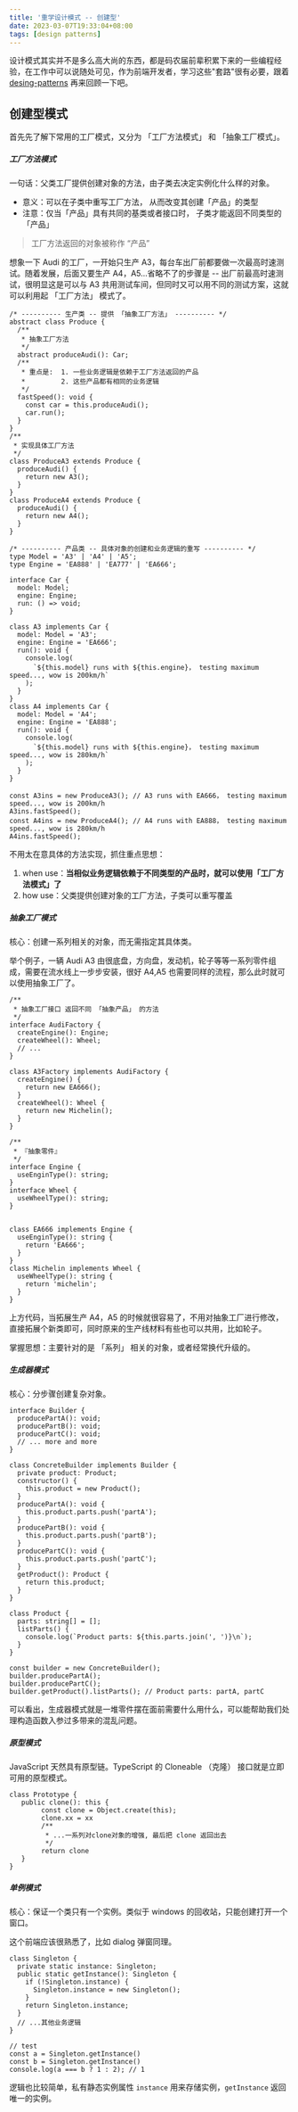 ```yaml
---
title: '重学设计模式 -- 创建型'
date: 2023-03-07T19:33:04+08:00
tags: [design patterns]
---
```


设计模式其实并不是多么高大尚的东西，都是码农届前辈积累下来的一些编程经验，在工作中可以说随处可见，作为前端开发者，学习这些"套路"很有必要，跟着 [desing-patterns](https://refactoringguru.cn/design-patterns) 再来回顾一下吧。

## 创建型模式

首先先了解下常用的工厂模式，又分为 「工厂方法模式」 和 「抽象工厂模式」。

##### 工厂方法模式

一句话：父类工厂提供创建对象的方法，由子类去决定实例化什么样的对象。

- 意义：可以在子类中重写工厂方法， 从而改变其创建「产品」的类型
- 注意：仅当「产品」具有共同的基类或者接口时， 子类才能返回不同类型的「产品」

> 工厂方法返回的对象被称作 “产品”

想象一下 Audi 的工厂，一开始只生产 A3，每台车出厂前都要做一次最高时速测试。随着发展，后面又要生产 A4，A5...省略不了的步骤是 -- 出厂前最高时速测试，很明显这是可以与 A3 共用测试车间，但同时又可以用不同的测试方案，这就可以利用起 「工厂方法」 模式了。

```TS
/* ---------- 生产类 -- 提供 「抽象工厂方法」 ---------- */
abstract class Produce {
  /**
   * 抽象工厂方法
   */
  abstract produceAudi(): Car;
  /**
   * 重点是:  1. 一些业务逻辑是依赖于工厂方法返回的产品
   *         2. 这些产品都有相同的业务逻辑
   */
  fastSpeed(): void {
    const car = this.produceAudi();
    car.run();
  }
}
/**
 * 实现具体工厂方法
 */
class ProduceA3 extends Produce {
  produceAudi() {
    return new A3();
  }
}
class ProduceA4 extends Produce {
  produceAudi() {
    return new A4();
  }
}

/* ---------- 产品类 -- 具体对象的创建和业务逻辑的重写 ---------- */
type Model = 'A3' | 'A4' | 'A5';
type Engine = 'EA888' | 'EA777' | 'EA666';

interface Car {
  model: Model;
  engine: Engine;
  run: () => void;
}

class A3 implements Car {
  model: Model = 'A3';
  engine: Engine = 'EA666';
  run(): void {
    console.log(
      `${this.model} runs with ${this.engine}， testing maximum speed..., wow is 200km/h`
    );
  }
}
class A4 implements Car {
  model: Model = 'A4';
  engine: Engine = 'EA888';
  run(): void {
    console.log(
      `${this.model} runs with ${this.engine}， testing maximum speed..., wow is 280km/h`
    );
  }
}

const A3ins = new ProduceA3(); // A3 runs with EA666， testing maximum speed..., wow is 200km/h
A3ins.fastSpeed();
const A4ins = new ProduceA4(); // A4 runs with EA888， testing maximum speed..., wow is 280km/h
A4ins.fastSpeed();
```

不用太在意具体的方法实现，抓住重点思想：

1. when use：**当相似业务逻辑依赖于不同类型的产品时，就可以使用「工厂方法模式」了**
2. how use：父类提供创建对象的工厂方法，子类可以重写覆盖

##### 抽象工厂模式

核心：创建一系列相关的对象，而无需指定其具体类。

举个例子，一辆 Audi A3 由很底盘，方向盘，发动机，轮子等等一系列零件组成，需要在流水线上一步步安装，很好 A4,A5 也需要同样的流程，那么此时就可以使用抽象工厂了。

```TS
/**
 * 抽象工厂接口 返回不同 「抽象产品」 的方法
 */
interface AudiFactory {
  createEngine(): Engine;
  createWheel(): Wheel;
  // ...
}

class A3Factory implements AudiFactory {
  createEngine() {
    return new EA666();
  }
  createWheel(): Wheel {
    return new Michelin();
  }
}

/**
 * 『抽象零件』
 */
interface Engine {
  useEnginType(): string;
}
interface Wheel {
  useWheelType(): string;
}


class EA666 implements Engine {
  useEnginType(): string {
    return 'EA666';
  }
}
class Michelin implements Wheel {
  useWheelType(): string {
    return 'michelin';
  }
}
```

上方代码，当拓展生产 A4，A5 的时候就很容易了，不用对抽象工厂进行修改，直接拓展个新类即可，同时原来的生产线材料有些也可以共用，比如轮子。

掌握思想：主要针对的是 「系列」 相关的对象，或者经常换代升级的。

##### 生成器模式

核心：分步骤创建复杂对象。

```TS
interface Builder {
  producePartA(): void;
  producePartB(): void;
  producePartC(): void;
  // ... more and more
}

class ConcreteBuilder implements Builder {
  private product: Product;
  constructor() {
    this.product = new Product();
  }
  producePartA(): void {
    this.product.parts.push('partA');
  }
  producePartB(): void {
    this.product.parts.push('partB');
  }
  producePartC(): void {
    this.product.parts.push('partC');
  }
  getProduct(): Product {
    return this.product;
  }
}

class Product {
  parts: string[] = [];
  listParts() {
    console.log(`Product parts: ${this.parts.join(', ')}\n`);
  }
}

const builder = new ConcreteBuilder();
builder.producePartA();
builder.producePartC();
builder.getProduct().listParts(); // Product parts: partA, partC
```

可以看出，生成器模式就是一堆零件摆在面前需要什么用什么，可以能帮助我们处理构造函数入参过多带来的混乱问题。

##### 原型模式

JavaScript 天然具有原型链。TypeScript 的 Cloneable （克隆） 接口就是立即可用的原型模式。

```TS
class Prototype {
   public clone(): this {
        const clone = Object.create(this);
        clone.xx = xx
        /**
         * ...一系列对clone对象的增强, 最后把 clone 返回出去
         */
        return clone
   }
}
```

##### 单例模式

核心：保证一个类只有一个实例。类似于 windows 的回收站，只能创建打开一个窗口。

这个前端应该很熟悉了，比如 dialog 弹窗同理。

```TS
class Singleton {
  private static instance: Singleton;
  public static getInstance(): Singleton {
    if (!Singleton.instance) {
      Singleton.instance = new Singleton();
    }
    return Singleton.instance;
  }
  // ...其他业务逻辑
}

// test
const a = Singleton.getInstance()
const b = Singleton.getInstance()
console.log(a === b ? 1 : 2); // 1
```

逻辑也比较简单，私有静态实例属性 `instance` 用来存储实例，`getInstance` 返回唯一的实例。
